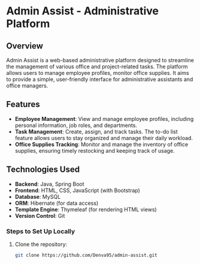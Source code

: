 # Admin Assist -  Administrative Platform

## Overview
Admin Assist is a web-based administrative platform designed to streamline the management of various office and project-related tasks. The platform allows users to manage employee profiles,  monitor office supplies. It aims to provide a simple, user-friendly interface for administrative assistants and office managers.

## Features
- **Employee Management**: View and manage employee profiles, including personal information, job roles, and departments.
- **Task Management**: Create, assign, and track tasks. The to-do list feature allows users to stay organized and manage their daily workload.
- **Office Supplies Tracking**: Monitor and manage the inventory of office supplies, ensuring timely restocking and keeping track of usage.

## Technologies Used
- **Backend**: Java, Spring Boot
- **Frontend**: HTML, CSS, JavaScript (with Bootstrap)
- **Database**: MySQL
- **ORM**: Hibernate (for data access)
- **Template Engine**: Thymeleaf (for rendering HTML views)
- **Version Control**: Git

### Steps to Set Up Locally
1. Clone the repository:
   ```bash
   git clone https://github.com/Denva95/admin-assist.git
